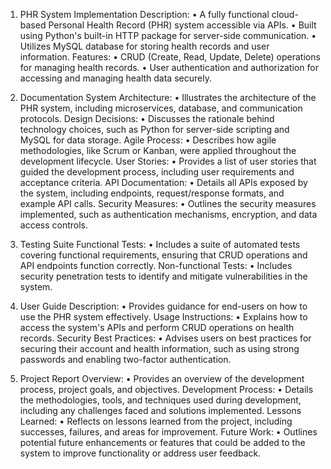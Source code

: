 1. PHR System Implementation
Description:
•	A fully functional cloud-based Personal Health Record (PHR) system accessible via APIs.
•	Built using Python's built-in HTTP package for server-side communication.
•	Utilizes MySQL database for storing health records and user information.
Features:
•	CRUD (Create, Read, Update, Delete) operations for managing health records.
•	User authentication and authorization for accessing and managing health data securely.


2. Documentation
System Architecture:
•	Illustrates the architecture of the PHR system, including microservices, database, and communication protocols.
Design Decisions:
•	Discusses the rationale behind technology choices, such as Python for server-side scripting and MySQL for data storage.
Agile Process:
•	Describes how agile methodologies, like Scrum or Kanban, were applied throughout the development lifecycle.
User Stories:
•	Provides a list of user stories that guided the development process, including user requirements and acceptance criteria.
API Documentation:
•	Details all APIs exposed by the system, including endpoints, request/response formats, and example API calls.
Security Measures:
•	Outlines the security measures implemented, such as authentication mechanisms, encryption, and data access controls.


3. Testing Suite
Functional Tests:
•	Includes a suite of automated tests covering functional requirements, ensuring that CRUD operations and API endpoints function correctly.
Non-functional Tests:
•	Includes security penetration tests to identify and mitigate vulnerabilities in the system.


4. User Guide
Description:
•	Provides guidance for end-users on how to use the PHR system effectively.
Usage Instructions:
•	Explains how to access the system's APIs and perform CRUD operations on health records.
Security Best Practices:
•	Advises users on best practices for securing their account and health information, such as using strong passwords and enabling two-factor authentication.


5. Project Report
Overview:
•	Provides an overview of the development process, project goals, and objectives.
Development Process:
•	Details the methodologies, tools, and techniques used during development, including any challenges faced and solutions implemented.
Lessons Learned:
•	Reflects on lessons learned from the project, including successes, failures, and areas for improvement.
Future Work:
•	Outlines potential future enhancements or features that could be added to the system to improve functionality or address user feedback.
